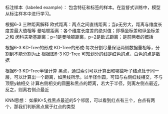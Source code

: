 标注样本（labeled example）：
包含特征和标签的样本。在监督式训练中，模型从标注样本中进行学习。

根据6-3 三种距离解释
欧式距离：两点之间直线距离；当p无穷大，距离与维度长度差最大值相等
曼哈顿距离：各个维度长度差的绝对值；即横坐标差和纵坐标差之和
闵科夫斯基距离：p=1是曼哈顿距离，p=2是欧式距离；是前两者的概括

根据6-3 KD-Tree的形成
KD-Tree的形成:每次分割尽量保证两侧数据量相等，分割到不能分割为止
根据图6-3 KD-Tree
可知划分的线是红色的点，白色的点是数据

根据6-3 KD-Tree半径计算
黑点，通过索引可以计算出和哪些叶子结点处于同一层，可以计算出一个距离，如黑线所示。以半径作圆，可知与右侧红线相交，不与顶层y轴相交
计算右侧相交的圆圈和黑点的距离，若大于半径，则离左侧点最近，反之，则离右侧点最近

KNN思想：
如果K=5,找黑点最近的5个邻居，可以看到红点有三个，白点有两个，那我们判断黑点属于红点的类型